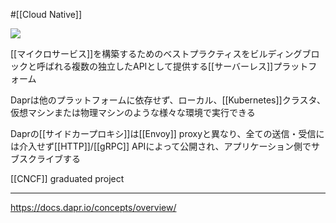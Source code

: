 #[[Cloud Native]]

![](https://dapr.io/images/dapr.svg)

[[マイクロサービス]]を構築するためのベストプラクティスをビルディングブロックと呼ばれる複数の独立したAPIとして提供する[[サーバーレス]]プラットフォーム

Daprは他のプラットフォームに依存せず、ローカル、[[Kubernetes]]クラスタ、仮想マシンまたは物理マシンのような様々な環境で実行できる

Daprの[[サイドカープロキシ]]は[[Envoy]] proxyと異なり、全ての送信・受信には介入せず[[HTTP]]/[[gRPC]] APIによって公開され、アプリケーション側でサブスクライブする

[[CNCF]] graduated project

---

<https://docs.dapr.io/concepts/overview/>